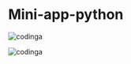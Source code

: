 # Mini-app-python

![codinga](https://api.codiga.io/project/35706/score/svg)

![codinga](https://api.codiga.io/project/35706/status/svg)

